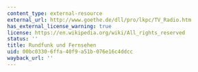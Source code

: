 ```yaml
---
content_type: external-resource
external_url: http://www.goethe.de/dll/pro/lkpc/TV_Radio.htm
has_external_license_warning: true
license: https://en.wikipedia.org/wiki/All_rights_reserved
status: ''
title: Rundfunk und Fernsehen
uid: 00bc0330-6ffa-40f9-a51b-076e16c4ddcc
wayback_url: ''
---
```

